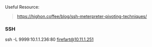 Useful Resource:

> https://highon.coffee/blog/ssh-meterpreter-pivoting-techniques/

### SSH 

ssh -L 9999:10.1.1.236:80 firefart@10.11.1.251
